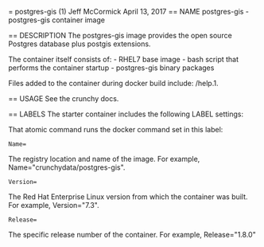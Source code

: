 = postgres-gis (1)
Jeff McCormick
April 13, 2017
== NAME
postgres-gis - postgres-gis container image

== DESCRIPTION
The postgres-gis image provides the open source Postgres database plus
postgis extensions.

The container itself consists of:
    - RHEL7 base image
    - bash script that performs the container startup
    - postgres-gis binary packages

Files added to the container during docker build include: /help.1.

== USAGE
See the crunchy docs.


== LABELS
The starter container includes the following LABEL settings:

That atomic command runs the docker command set in this label:

`Name=`

The registry location and name of the image. For example, Name="crunchydata/postgres-gis".

`Version=`

The Red Hat Enterprise Linux version from which the container was built. For example, Version="7.3".

`Release=`

The specific release number of the container. For example, Release="1.8.0"
